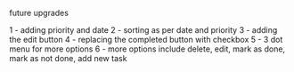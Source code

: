 future upgrades 

1 - adding priority and date
2 - sorting as per date and priority
3 - adding the edit button
4 - replacing the completed button with checkbox
5 - 3 dot  menu for more options
6 - more options include  delete, edit, mark as done, mark as not done, add new task

